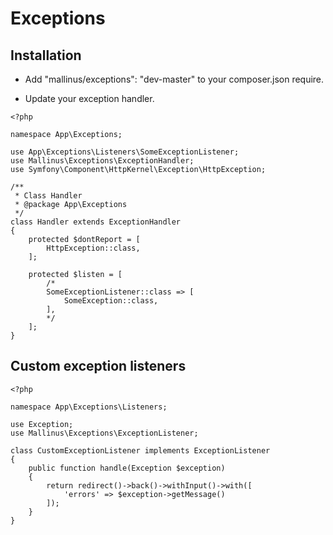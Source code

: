 # Exceptions

## Installation
- Add "mallinus/exceptions": "dev-master" to your composer.json require.


- Update your exception handler.

```
<?php

namespace App\Exceptions;

use App\Exceptions\Listeners\SomeExceptionListener;
use Mallinus\Exceptions\ExceptionHandler;
use Symfony\Component\HttpKernel\Exception\HttpException;

/**
 * Class Handler
 * @package App\Exceptions
 */
class Handler extends ExceptionHandler
{
    protected $dontReport = [
        HttpException::class,
    ];

    protected $listen = [
        /*
        SomeExceptionListener::class => [
            SomeException::class,
        ],
        */
    ];
}
```

## Custom exception listeners

```
<?php

namespace App\Exceptions\Listeners;

use Exception;
use Mallinus\Exceptions\ExceptionListener;

class CustomExceptionListener implements ExceptionListener
{
	public function handle(Exception $exception)
	{
		return redirect()->back()->withInput()->with([
			'errors' => $exception->getMessage()
		]);
	}
}
```
